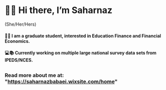 # :woman_teacher: Hi there, I’m Saharnaz 
(She/Her/Hers)
#### :woman_student: I am a graduate student, interested in Education Finance and Financial Economics. 
#### 💻:books: Currently working on multiple large national survey data sets from IPEDS/NCES. 
## 
### Read more about me at: "https://saharnazbabaei.wixsite.com/home"


<!---
(this file) appears on your GitHub profile.
see how to edit it here at 
https://docs.github.com/en/get-started/writing-on-github/getting-started-with-writing-and-formatting-on-github/basic-writing-and-formatting-syntax
You can click the Preview link to take a look at your changes.
--->
